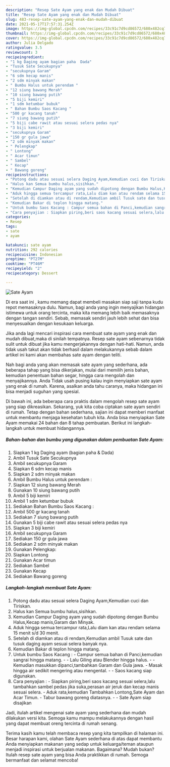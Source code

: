 ```yaml
---
description: "Resep Sate Ayam yang enak dan Mudah Dibuat"
title: "Resep Sate Ayam yang enak dan Mudah Dibuat"
slug: 483-resep-sate-ayam-yang-enak-dan-mudah-dibuat
date: 2021-05-17T17:57:31.254Z
image: https://img-global.cpcdn.com/recipes/33c91c7d9cd86572/680x482cq70/sate-ayam-foto-resep-utama.jpg
thumbnail: https://img-global.cpcdn.com/recipes/33c91c7d9cd86572/680x482cq70/sate-ayam-foto-resep-utama.jpg
cover: https://img-global.cpcdn.com/recipes/33c91c7d9cd86572/680x482cq70/sate-ayam-foto-resep-utama.jpg
author: Julia Delgado
ratingvalue: 3.5
reviewcount: 3
recipeingredient:
- "1 kg Daging ayam bagian paha  Dada"
- "Tusuk Sate Secukupnya"
- "secukupnya Garam"
- "6 sdm kecap manis"
- "2 sdm minyak makan"
- " Bumbu Halus untuk perendam "
- "12 siung bawang Merah"
- "10 siung bawang putih"
- "5 biji kemiri"
- "1 sdm ketumbar bubuk"
- " Bahan Bumbu Saos Kacang "
- "500 gr kacang tanah"
- "7 siung bawang putih"
- "5 biji cabe rawit atau sesuai selera pedas nya"
- "3 biji kemiri"
- "secukupnya Garam"
- "150 gr gula jawa"
- "2 sdm minyak makan"
- " Pelengkap"
- " Lontong"
- " Acar timun"
- " Sambel"
- " Kecap"
- " Bawang goreng"
recipeinstructions:
- "Potong dadu atau sesuai selera Daging Ayam,Kemudian cuci dan Tiriskan."
- "Halus kan Semua bumbu halus,sisihkan."
- "Kemudian Campur Daging ayam yang sudah dipotong dengan Bumbu Halus,Kecap manis,Garam dan Minyak."
- "Aduk hingga semua tercampur rata,Lalu diam kan atau rendam selama 15 menit s/d 30 menit."
- "Setelah di diamkan atau di rendam,Kemudian ambil Tusuk sate dan tusuk daging ayam sesuai selera banyak nya."
- "Kemudian Bakar di teplon hingga matang."
- "Untuk bumbu Saos Kacang : Campur semua bahan di Panci,kemudian sangrai hingga matang.  Lalu Giling atau Blender hingga halus.  Kemudian masukkan dipanci,tambahkan Garam dan Gula jawa. Masak hingga air sedikit mengering atau mengental.  Saos kacang siap digunakan."
- "Cara penyajian : Siapkan piring,beri saos kacang sesuai selera,lalu tambahkan sambel pedas jika suka,perasan air jeruk dan kecap manis sesuai selera. Aduk rata,kemudian Tambahkan Lontong,Sate Ayam dan Acar Timun. Tabur bawang goreng diatasnya.  Sate Ayam siap disajikan"
categories:
- Resep
tags:
- sate
- ayam

katakunci: sate ayam 
nutrition: 292 calories
recipecuisine: Indonesian
preptime: "PT27M"
cooktime: "PT46M"
recipeyield: "2"
recipecategory: Dessert

---
```



![Sate Ayam](https://img-global.cpcdn.com/recipes/33c91c7d9cd86572/680x482cq70/sate-ayam-foto-resep-utama.jpg)

Di era  saat ini , kamu memang dapat membeli masakan siap saji tanpa kudu repot memasaknya dulu. Namun, bagi anda yang ingin menyajikan hidangan istimewa untuk orang tercinta, maka kita memang lebih baik memasaknya dengan tangan sendiri. Sebab, memasak sendiri jauh lebih sehat dan bisa menyesuaikan dengan kesukaan keluarga.

Jika anda lagi mencari inspirasi cara membuat sate ayam yang enak dan mudah dibuat,maka di sinilah tempatnya. Resep sate ayam  sebenarnya tidak sulit untuk dibuat jika kamu mengerjakannya dengan hati-hati. Namun, anda tidak usah takut akan tidak berhasil dalam melakukannya 
sebab dalam artikel ini kami akan membahas sate ayam dengan teliti.  



Nah bagi anda yang akan memasak sate ayam yang sederhana, ada beberapa tahap yang bisa dikerjakan, mulai dari memilih jenis bahan, kemudian penentuan bahan segar, hingga cara mengolah dan menyajikannya. Anda Tidak usah pusing kalau ingin menyiapkan sate ayam yang enak di rumah. Karena, asalkan anda  tahu caranya, maka hidangan ini bisa menjadi suguhan yang spesial.

Di bawah ini, ada beberapa cara praktis  dalam mengolah resep sate ayam yang siap dikreasikan. Sekarang, yuk kita coba ciptakan sate ayam sendiri di rumah. Tetap dengan bahan sederhana, sajian ini dapat memberi manfaat untuk membantu menjaga kesehatan tubuh kita. Anda bisa menyiapkan Sate Ayam memakai 24 bahan dan 8 tahap pembuatan. Berikut ini langkah-langkah untuk membuat hidangannya.

<!--inarticleads1-->

##### Bahan-bahan dan bumbu yang digunakan dalam pembuatan Sate Ayam:

1. Siapkan 1 kg Daging ayam (bagian paha &amp; Dada)
1. Ambil Tusuk Sate Secukupnya
1. Ambil secukupnya Garam
1. Siapkan 6 sdm kecap manis
1. Siapkan 2 sdm minyak makan
1. Ambil  Bumbu Halus untuk perendam :
1. Siapkan 12 siung bawang Merah
1. Gunakan 10 siung bawang putih
1. Ambil 5 biji kemiri
1. Ambil 1 sdm ketumbar bubuk
1. Sediakan  Bahan Bumbu Saos Kacang :
1. Ambil 500 gr kacang tanah
1. Sediakan 7 siung bawang putih
1. Gunakan 5 biji cabe rawit atau sesuai selera pedas nya
1. Siapkan 3 biji kemiri
1. Ambil secukupnya Garam
1. Sediakan 150 gr gula jawa
1. Sediakan 2 sdm minyak makan
1. Gunakan  Pelengkap:
1. Siapkan  Lontong
1. Gunakan  Acar timun
1. Sediakan  Sambel
1. Gunakan  Kecap
1. Sediakan  Bawang goreng




<!--inarticleads2-->

##### Langkah-langkah membuat Sate Ayam:

1. Potong dadu atau sesuai selera Daging Ayam,Kemudian cuci dan Tiriskan.
1. Halus kan Semua bumbu halus,sisihkan.
1. Kemudian Campur Daging ayam yang sudah dipotong dengan Bumbu Halus,Kecap manis,Garam dan Minyak.
1. Aduk hingga semua tercampur rata,Lalu diam kan atau rendam selama 15 menit s/d 30 menit.
1. Setelah di diamkan atau di rendam,Kemudian ambil Tusuk sate dan tusuk daging ayam sesuai selera banyak nya.
1. Kemudian Bakar di teplon hingga matang.
1. Untuk bumbu Saos Kacang : - Campur semua bahan di Panci,kemudian sangrai hingga matang. -  - Lalu Giling atau Blender hingga halus. -  - Kemudian masukkan dipanci,tambahkan Garam dan Gula jawa. - Masak hingga air sedikit mengering atau mengental. -  - Saos kacang siap digunakan.
1. Cara penyajian : - Siapkan piring,beri saos kacang sesuai selera,lalu tambahkan sambel pedas jika suka,perasan air jeruk dan kecap manis sesuai selera. - Aduk rata,kemudian Tambahkan Lontong,Sate Ayam dan Acar Timun. - Tabur bawang goreng diatasnya. -  - Sate Ayam siap disajikan




Jadi, itulah artikel mengenai  sate ayam  yang sederhana dan mudah dilakukan versi kita. Semoga kamu mampu melakukannya dengan hasil yang dapat membuat oreng tercinta di rumah senang. 

Terima kasih kamu telah membaca resep yang kita tampilkan di halaman ini. Besar harapan kami, olahan  Sate Ayam sederhana di atas dapat membantu Anda menyiapkan makanan yang sedap untuk keluarga/teman ataupun menjadi inspirasi untuk berjualan makanan. Bagaimana? Mudah bukan? Itulah resep sate ayam yang bisa Anda praktikkan di rumah. Semoga bermanfaat dan selamat mencoba!

